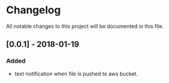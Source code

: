 # Changelog
All notable changes to this project will be documented in this file.

## [0.0.1] - 2018-01-19
### Added
- text notification when file is pushed to aws bucket.
